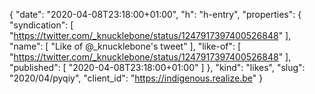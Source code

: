{
  "date": "2020-04-08T23:18:00+01:00",
  "h": "h-entry",
  "properties": {
    "syndication": [
      "https://twitter.com/_knucklebone/status/1247917397400526848"
    ],
    "name": [
      "Like of @_knucklebone's tweet"
    ],
    "like-of": [
      "https://twitter.com/_knucklebone/status/1247917397400526848"
    ],
    "published": [
      "2020-04-08T23:18:00+01:00"
    ]
  },
  "kind": "likes",
  "slug": "2020/04/pyqiy",
  "client_id": "https://indigenous.realize.be"
}
